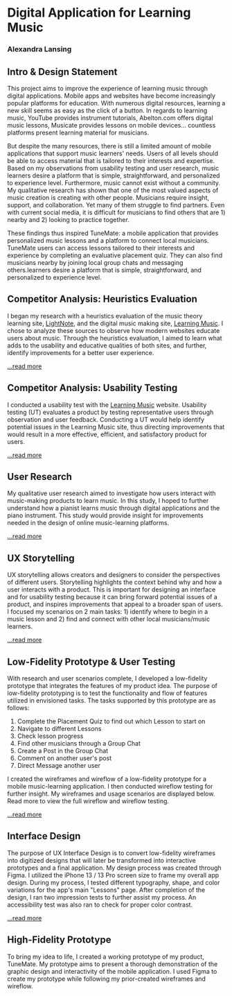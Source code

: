 # Digital Application for Learning Music
### Alexandra Lansing

## Intro & Design Statement
This project aims to improve the experience of learning music through digital applications. Mobile apps and websites have become increasingly popular platforms for education. With numerous digital resources, learning a new skill seems as easy as the click of a button. In regards to learning music, YouTube provides instrument tutorials, Abelton.com offers digital music lessons, Musicate provides lessons on mobile devices… countless platforms present learning material for musicians.

But despite the many resources, there is still a limited amount of mobile applications that support music learners' needs. Users of all levels should be able to access material that is tailored to their interests and expertise. Based on my observations from usability testing and user research, music learners desire a platform that is simple, straightforward, and personalized to experience level. Furthermore, music cannot exist without a community. My qualitative research has shown that one of the most valued aspects of music creation is creating with other people. Musicians require insight, support, and collaboration. Yet many of them struggle to find partners. Even with current social media, it is difficult for musicians to find others that are 1) nearby and 2) looking to practice together.

These findings thus inspired TuneMate: a mobile application that provides personalized music lessons and a platform to connect local musicians. TuneMate users can access lessons tailored to their interests and experience by completing an evaluative placement quiz. They can also find musicians nearby by joining local group chats and messaging others.learners desire a platform that is simple, straightforward, and personalized to experience level. 

## Competitor Analysis: Heuristics Evaluation
I began my research with a heuristics evaluation of the music theory learning site, [LightNote](https://www.lightnote.co/), and the digital music making site, [Learning Music](https://learningmusic.ableton.com/make-beats/make-beats.html). I chose to analyze these sources to observe how modern websites educate users about music. Through the heuristics evaluation, I aimed to learn what adds to the usability and educative qualities of both sites, and further, identify improvements for a better user experience. 

[...read more](https://github.com/alex-lansing/DH110/blob/main/Assignment01/README.md)

## Competitor Analysis: Usability Testing
I conducted a usability test with the [Learning Music](https://learningmusic.ableton.com/make-beats/make-beats.html) website. Usability testing (UT) evaluates a product by testing representative users through observation and user feedback. Conducting a UT would help identify potential issues in the Learning Music site, thus directing improvements that would result in a more effective, efficient, and satisfactory product for users.

[...read more](https://github.com/alex-lansing/DH110/tree/main/Assignment02)

## User Research
My qualitative user research aimed to investigate how users interact with music-making products to learn music. In this study, I hoped to further understand how a pianist learns music through digital applications and the piano instrument. This study would provide insight for improvements needed in the design of online music-learning platforms.

[...read more](https://github.com/alex-lansing/DH110/tree/main/Assignment03)

## UX Storytelling
UX storytelling allows creators and designers to consider the perspectives of different users. Storytelling highlights the context behind why and how a user interacts with a product. This is important for designing an interface and for usability testing because it can bring forward potential issues of a product, and inspires improvements that appeal to a broader span of users. I focused my scenarios on 2 main tasks: 1) identify where to begin in a music lesson and 2) find and connect with other local musicians/music learners.

[...read more](https://github.com/alex-lansing/DH110/tree/main/Assignment04)

## Low-Fidelity Prototype & User Testing
With research and user scenarios complete, I developed a low-fidelity prototype that integrates the features of my product idea. The purpose of low-fidelity prototyping is to test the functionality and flow of features utilized in envisioned tasks. The tasks supported by this prototype are as follows:

1. Complete the Placement Quiz to find out which Lesson to start on
2. Navigate to different Lessons
3. Check lesson progress
4. Find other musicians through a Group Chat
5. Create a Post in the Group Chat
6. Comment on another user's post
7. Direct Message another user

I created the wireframes and wireflow of a low-fidelity prototype for a mobile music-learning application. I then conducted wireflow testing for further insight. My wireframes and usage scenarios are displayed below. Read more to view the full wireflow and wireflow testing.

[...read more](https://github.com/alex-lansing/DH110/tree/main/Assignment05)

## Interface Design
The purpose of UX Interface Design is to convert low-fidelity wireframes into digitized designs that will later be transformed into interactive prototypes and a final application. My design process was created through Figma. I utilized the iPhone 13 / 13 Pro screen size to frame my overall app design. During my process, I tested different typography, shape, and color variations for the app's main "Lessons" page. After completion of the design, I ran two impression tests to further assist my process. An accessibility test was also ran to check for proper color contrast.

[...read more](https://github.com/alex-lansing/DH110/tree/main/Assignment06)

## High-Fidelity Prototype
To bring my idea to life, I created a working prototype of my product, TuneMate. My prototype aims to present a thorough demonstration of the graphic design and interactivity of the mobile application. I used Figma to create my prototype while following my prior-created wireframes and wireflow.



